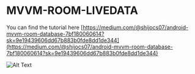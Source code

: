# MVVM-ROOM-LIVEDATA

You can find the tutorial here 
[https://medium.com/@shijocs07/android-mvvm-room-database-7bf180060614?sk=9e19439606dd67b883b0fde8dd1de344](https://medium.com/@shijocs07/android-mvvm-room-database-7bf180060614?sk=9e19439606dd67b883b0fde8dd1de344)

![Alt Text](https://firebasestorage.googleapis.com/v0/b/cybrillatest-ad60b.appspot.com/o/ezgif.com-video-to-gif%20(4).gif?alt=media&token=2b6b6577-add9-4fcb-9bfa-087eda27d967)
